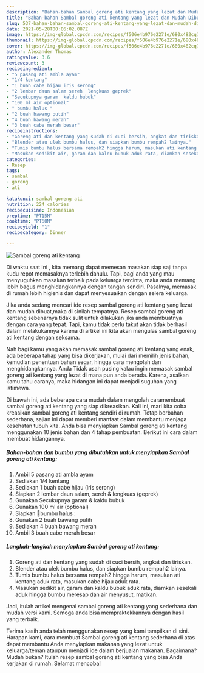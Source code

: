 ```yaml
---
description: "Bahan-bahan Sambal goreng ati kentang yang lezat dan Mudah Dibuat"
title: "Bahan-bahan Sambal goreng ati kentang yang lezat dan Mudah Dibuat"
slug: 537-bahan-bahan-sambal-goreng-ati-kentang-yang-lezat-dan-mudah-dibuat
date: 2021-05-28T00:06:02.087Z
image: https://img-global.cpcdn.com/recipes/f506e4b976e2271e/680x482cq70/sambal-goreng-ati-kentang-foto-resep-utama.jpg
thumbnail: https://img-global.cpcdn.com/recipes/f506e4b976e2271e/680x482cq70/sambal-goreng-ati-kentang-foto-resep-utama.jpg
cover: https://img-global.cpcdn.com/recipes/f506e4b976e2271e/680x482cq70/sambal-goreng-ati-kentang-foto-resep-utama.jpg
author: Alexander Thomas
ratingvalue: 3.6
reviewcount: 3
recipeingredient:
- "5 pasang ati ambla ayam"
- "1/4 kentang"
- "1 buah cabe hijau iris serong"
- "2 lembar daun salam sereh  lengkuas geprek"
- "Secukupnya garam  kaldu bubuk"
- "100 ml air optional"
- " bumbu halus "
- "2 buah bawang putih"
- "4 buah bawang merah"
- "3 buah cabe merah besar"
recipeinstructions:
- "Goreng ati dan kentang yang sudah di cuci bersih, angkat dan tiriskan."
- "Blender atau ulek bumbu halus, dan siapkan bumbu rempah2 lainya."
- "Tumis bumbu halus bersama rempah2 hingga harum, masukan ati kentang aduk rata, masukan cabe hijau aduk rata."
- "Masukan sedikit air, garam dan kaldu bubuk aduk rata, diamkan sesekali aduk hingga bumbu meresap dan air menyusut, matikan."
categories:
- Resep
tags:
- sambal
- goreng
- ati

katakunci: sambal goreng ati 
nutrition: 224 calories
recipecuisine: Indonesian
preptime: "PT15M"
cooktime: "PT60M"
recipeyield: "1"
recipecategory: Dinner

---
```



![Sambal goreng ati kentang](https://img-global.cpcdn.com/recipes/f506e4b976e2271e/680x482cq70/sambal-goreng-ati-kentang-foto-resep-utama.jpg)

Di waktu  saat ini , kita memang dapat memesan masakan siap saji tanpa kudu repot memasaknya terlebih dahulu. Tapi, bagi anda yang mau menyuguhkan masakan terbaik pada keluarga tercinta, maka anda memang lebih bagus menghidangkannya dengan tangan sendiri. Pasalnya, memasak di rumah lebih higienis dan dapat menyesuaikan dengan selera keluarga.

Jika anda sedang mencari ide resep sambal goreng ati kentang yang lezat dan mudah dibuat,maka di sinilah tempatnya. Resep sambal goreng ati kentang  sebenarnya tidak sulit untuk dilakukan jika anda membuatnya dengan cara yang tepat. Tapi, kamu tidak perlu takut akan tidak berhasil dalam melakukannya 
karena di artikel ini kita akan mengulas sambal goreng ati kentang dengan seksama.  



Nah bagi kamu yang akan memasak sambal goreng ati kentang yang enak, ada beberapa tahap yang bisa dikerjakan, mulai dari memilih jenis bahan, kemudian penentuan bahan segar, hingga cara mengolah dan menghidangkannya. Anda Tidak usah pusing kalau ingin memasak sambal goreng ati kentang yang lezat di mana pun anda berada. Karena, asalkan kamu  tahu caranya, maka hidangan ini dapat menjadi suguhan yang istimewa.

Di bawah ini, ada beberapa cara mudah dalam mengolah caramembuat sambal goreng ati kentang yang siap dikreasikan. Kali ini, mari kita coba kreasikan sambal goreng ati kentang sendiri di rumah. Tetap berbahan sederhana, sajian ini dapat memberi manfaat dalam membantu menjaga kesehatan tubuh kita. Anda bisa menyiapkan Sambal goreng ati kentang menggunakan 10 jenis bahan dan 4 tahap pembuatan. Berikut ini cara dalam membuat hidangannya.

<!--inarticleads1-->

##### Bahan-bahan dan bumbu yang dibutuhkan untuk menyiapkan Sambal goreng ati kentang:

1. Ambil 5 pasang ati ambla ayam
1. Sediakan 1/4 kentang
1. Sediakan 1 buah cabe hijau (iris serong)
1. Siapkan 2 lembar daun salam, sereh &amp; lengkuas (geprek)
1. Gunakan Secukupnya garam &amp; kaldu bubuk
1. Gunakan 100 ml air (optional)
1. Siapkan  📍bumbu halus :
1. Gunakan 2 buah bawang putih
1. Sediakan 4 buah bawang merah
1. Ambil 3 buah cabe merah besar




<!--inarticleads2-->

##### Langkah-langkah menyiapkan Sambal goreng ati kentang:

1. Goreng ati dan kentang yang sudah di cuci bersih, angkat dan tiriskan.
1. Blender atau ulek bumbu halus, dan siapkan bumbu rempah2 lainya.
1. Tumis bumbu halus bersama rempah2 hingga harum, masukan ati kentang aduk rata, masukan cabe hijau aduk rata.
1. Masukan sedikit air, garam dan kaldu bubuk aduk rata, diamkan sesekali aduk hingga bumbu meresap dan air menyusut, matikan.




Jadi, itulah artikel mengenai  sambal goreng ati kentang  yang sederhana dan mudah versi kami. Semoga anda bisa mempraktekkannya dengan hasil yang terbaik. 

Terima kasih anda telah menggunakan resep yang kami tampilkan di sini. Harapan kami, cara membuat  Sambal goreng ati kentang sederhana di atas dapat membantu Anda menyiapkan makanan yang lezat untuk keluarga/teman ataupun menjadi ide dalam berjualan makanan. Bagaimana? Mudah bukan? Itulah resep sambal goreng ati kentang yang bisa Anda kerjakan di rumah. Selamat mencoba!

